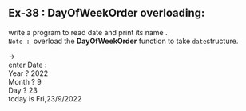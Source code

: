 ## Ex-38 : DayOfWeekOrder overloading:  
write a program to read date and print its name .  
`Note : `overload the **DayOfWeekOrder** function to take `date`structure.  

->  
enter Date :  
Year ? 2022  
Month ? 9  
Day ? 23  
today is Fri,23/9/2022  
